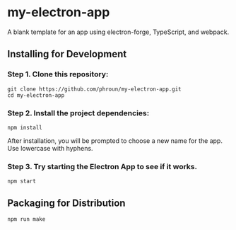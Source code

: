 # my-electron-app

A blank template for an app using electron-forge, TypeScript, and webpack.

## Installing for Development

### Step 1.  Clone this repository:

```
git clone https://github.com/phroun/my-electron-app.git
cd my-electron-app
```

### Step 2.  Install the project dependencies:

```
npm install
```

After installation, you will be prompted to choose a new name for the app.  Use lowercase with hyphens.

### Step 3.  Try starting the Electron App to see if it works.

```
npm start
```

## Packaging for Distribution

```
npm run make
```
